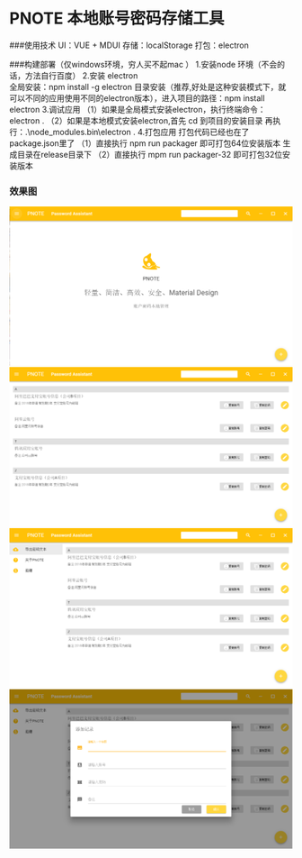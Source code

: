 
# PNOTE  本地账号密码存储工具

###使用技术
UI：VUE + MDUI
存储：localStorage
打包：electron

###构建部署（仅windows环境，穷人买不起mac ）
	1.安装node 环境（不会的话，方法自行百度）
	2.安装 electron  
		全局安装：npm install -g electron
		目录安装（推荐,好处是这种安装模式下，就可以不同的应用使用不同的electron版本），进入项目的路径：npm install electron
	3.调试应用
		（1）如果是全局模式安装electron，执行终端命令：  electron .
		（2）如果是本地模式安装electron,首先 cd  到项目的安装目录   再执行：.\node_modules\.bin\electron .
	4.打包应用
		打包代码已经也在了package.json里了
		（1）直接执行 npm run packager   即可打包64位安装版本   生成目录在release目录下
		（2）直接执行 mpm run packager-32 即可打包32位安装版本 
		

### 效果图
![](samples/sample1.png)
![](samples/sample2.png)
![](samples/sample3.png)
![](samples/sample4.png)


















